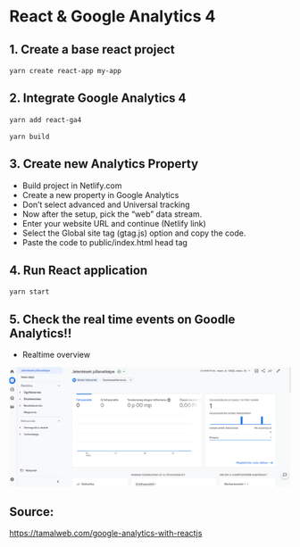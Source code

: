 # React & Google Analytics 4

## 1. Create a base react project

```
yarn create react-app my-app
```


## 2. Integrate Google Analytics 4

``` 
yarn add react-ga4
``` 

```
yarn build
```

## 3. Create new Analytics Property

- Build project in Netlify.com
- Create a new property in Google Analytics
- Don’t select advanced and Universal tracking
- Now after the setup, pick the “web” data stream.
- Enter your website URL and continue (Netlify link)
- Select the Global site tag (gtag.js) option and copy the code.
- Paste the code to public/index.html head tag


## 4. Run React application 

```
yarn start
```


## 5. Check the real time events on Goodle Analytics!!

- Realtime overview

![This is an img](screenshot.png)


## Source: 
https://tamalweb.com/google-analytics-with-reactjs





